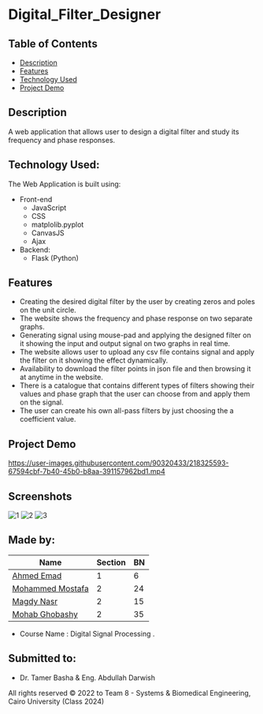 # Digital_Filter_Designer

## Table of Contents

- [Description](#description)
- [Features](#features)
- [Technology Used](#technology-used)
- [Project Demo](#project-demo)

## Description 
A web application that allows user to design a digital filter and study its frequency and phase responses.

## Technology Used:
The Web Application is built using:
- Front-end
  - JavaScript
  - CSS
  - matplolib.pyplot
  - CanvasJS
  - Ajax
- Backend:
  - Flask (Python)

## Features 
- Creating the desired digital filter by the user by creating zeros and poles on the unit circle.
- The website shows the frequency and phase response on two separate graphs.
- Generating signal using mouse-pad and applying the designed filter on it showing the input and output signal on two graphs in real time.
- The website allows user to upload any csv file contains signal and apply the filter on it showing the effect dynamically.
- Availability to download the filter points in json file and then browsing it at anytime in the website.
- There is a catalogue that contains different types of filters showing their values and phase graph that the user can choose from and apply them on the signal.
- The user can create his own all-pass filters by just choosing the a coefficient value.

## Project Demo

https://user-images.githubusercontent.com/90320433/218325593-67594cbf-7b40-45b0-b8aa-391157962bd1.mp4

## Screenshots
![1](https://user-images.githubusercontent.com/90320433/218325395-2fa0c1d3-7dd4-4945-9ace-f307c94cdcb7.png)
![2](https://user-images.githubusercontent.com/90320433/218325399-e4e8b05f-8f3f-4c33-9f16-a7f6771b8f73.png)
![3](https://user-images.githubusercontent.com/90320433/218325405-8b618820-e5af-4155-8565-51f2b9b47e6b.png)

## Made by:

| Name                           | Section | BN  |
| ------------------------------ | ------- | --- |
| [Ahmed Emad](https://github.com/ahmeddemaad) | 1       | 6   |
| [Mohammed Mostafa](https://github.com/Mo-Moustafa)    | 2       | 24  |
| [Magdy Nasr](https://github.com/MyProjectsProgress)  | 2       | 15  |
| [Mohab Ghobashy](https://github.com/MohabGhobashy)        | 2       | 35  |

- Course Name : Digital Signal Processing .

## Submitted to:

- Dr. Tamer Basha & Eng. Abdullah Darwish

All rights reserved © 2022 to Team 8 - Systems & Biomedical Engineering, Cairo University (Class 2024)
